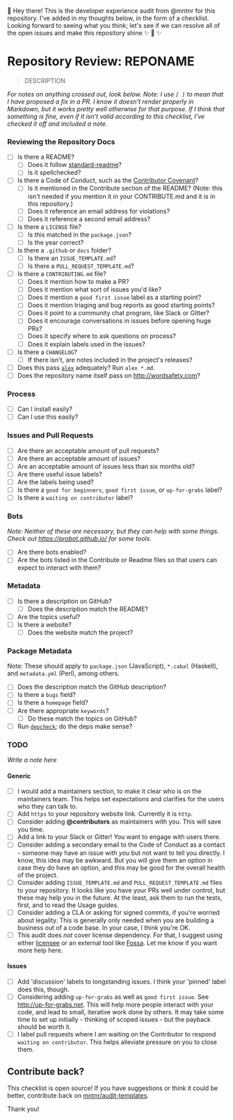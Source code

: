 :wave: Hey there! This is the developer experience audit from @mntnr for this repository. I've added in my thoughts below, in the form of a checklist. Looking forward to seeing what you think; let's see if we can resolve all of the open issues and make this repository shine ✨ 💖 ✨ 

# Repository Review: REPONAME

> DESCRIPTION

_For notes on anything crossed out, look below. Note: I use `[ ]` to mean that I have proposed a fix in a PR. I know it doesn't render properly in Markdown, but it works pretty well otherwise for that purpose. If I think that something is fine, even if it isn't valid according to this checklist, I've checked it off and included a note._

### Reviewing the Repository Docs

- [ ] Is there a README?
  - [ ] Does it follow [standard-readme](https://github.com/RichardLitt/standard-readme)?
  - [ ] Is it spellchecked?
- [ ] Is there a Code of Conduct, such as the [Contributor Covenant](https://github.com/simonv3/covgen)?
  - [ ] Is it mentioned in the Contribute section of the README? (Note: this isn't needed if you mention it in your CONTRIBUTE.md and it is in this repository.)
  - [ ] Does it reference an email address for violations?
  - [ ] Does it reference a second email address?
- [ ] Is there a `LICENSE` file?
  - [ ] Is this matched in the `package.json`?
  - [ ] Is the year correct?
- [ ] Is there a `.github` or `docs` folder?
  - [ ] Is there an `ISSUE_TEMPLATE.md`?
  - [ ] Is there a `PULL_REQUEST_TEMPLATE.md`?
- [ ] Is there a `CONTRIBUTING.md` file?
  - [ ] Does it mention how to make a PR?
  - [ ] Does it mention what sort of issues you'd like?
  - [ ] Does it mention a `good first issue` label as a starting point?
  - [ ] Does it mention triaging and bug reports as good starting points?
  - [ ] Does it point to a community chat program, like Slack or Gitter?
  - [ ] Does it encourage conversations in issues before opening huge PRs?
  - [ ] Does it specify where to ask questions on process?
  - [ ] Does it explain labels used in the issues?
- [ ] Is there a `CHANGELOG`?
  - [ ] If there isn't, are notes included in the project's releases?
- [ ] Does this pass [`alex`](https://github.com/wooorm/alex) adequately? Run `alex *.md`.
- [ ] Does the repository name itself pass on http://wordsafety.com?

### Process
- [ ] Can I install easily?
- [ ] Can I use this easily?

### Issues and Pull Requests
- [ ] Are there an acceptable amount of pull requests?
- [ ] Are there an acceptable amount of issues?
- [ ] Are an acceptable amount of issues less than six months old?
- [ ] Are there useful issue labels?
- [ ] Are the labels being used?
- [ ] Is there a `good for beginners`, `good first issue`, or `up-for-grabs` label?
- [ ] Is there a `waiting on contributor` label?

### Bots

_Note: Neither of these are necessary, but they can help with some things. Check out https://probot.github.io/ for some tools._

- [ ] Are there bots enabled?
- [ ] Are the bots listed in the Contribute or Readme files so that users can expect to interact with them?

### Metadata
- [ ] Is there a description on GitHub?
  - [ ] Does the description match the README?
- [ ] Are the topics useful?
- [ ] Is there a website?
  - [ ] Does the website match the project?

### Package Metadata

Note: These should apply to `package.json` (JavaScript), `*.cabal` (Haskell), and `metadata.yml` (Perl), among others.

- [ ] Does the description match the GitHub description?
- [ ] Is there a `bugs` field?
- [ ] Is there a `homepage` field?
- [ ] Are there appropriate `keywords`?
  - [ ] Do these match the topics on GitHub?
- [ ] Run [`depcheck`](https://www.npmjs.com/package/depcheck); do the deps make sense?

### TODO

_Write a note here_

#### Generic
- [ ] I would add a maintainers section, to make it clear who is on the maintainers team. This helps set expectations and clarifies for the users who they can talk to.
- [ ] Add `https` to your repository website link. Currently it is `http`.
- [ ] Consider adding __@contributors__ as maintainers with you. This will save you time.
- [ ] Add a link to your Slack or Gitter! You want to engage with users there.
- [ ] Consider adding a secondary email to the Code of Conduct as a contact - someone may have an issue with _you_ but not want to tell you directly. I know, this idea may be awkward. But you will give them an option in case they do have an option, and this may be good for the overall health of the project.
- [ ] Consider adding `ISSUE_TEMPLATE.md` and `PULL_REQUEST_TEMPLATE.md` files to your repository. It looks like you have your PRs well under control, but these may help you in the future. At the least, ask them to run the tests, first, and to read the Usage guides.
- [ ] Consider adding a CLA or asking for signed commits, if you're worried about legality. This is generally only needed when you are building a business out of a code base. In your case, I think you're OK.
- [ ] This audit does _not_ cover license dependency. For that, I suggest using either [licensee](https://github.com/jslicense/licensee.js) or an external tool like [Fossa](https://fossa.io/). Let me know if you want more help here.

#### Issues
- [ ] Add 'discussion' labels to longstanding issues. I think your 'pinned' label does this, though.
- [ ] Considering adding `up-for-grabs` as well as `good first issue`. See http://up-for-grabs.net. This will help more people interact with your code, and lead to small, iterative work done by others. It may take some time to set up initially - thinking of scoped issues - but the payback should be worth it.
- [ ] I label pull requests where I am waiting on the Contributor to respond `waiting on contributor`. This helps alleviate pressure on you to close them.

## Contribute back?

This checklist is open source! If you have suggestions or think it could be better, contribute back on [mntnr/audit-templates](https://github.com/mntnr/audit-templates).

Thank you!
